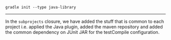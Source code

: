 ```
gradle init --type java-library
```

----------


In the `subprojects` closure, we have added the stuff that is common to each project i.e. applied the Java plugin, added the maven repository and added the common dependency on JUnit JAR for the testCompile configuration.